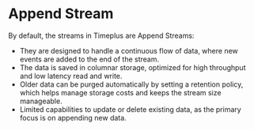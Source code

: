 # Append Stream

By default, the streams in Timeplus are Append Streams:
* They are designed to handle a continuous flow of data, where new events are added to the end of the stream.
* The data is saved in columnar storage, optimized for high throughput and low latency read and write.
* Older data can be purged automatically by setting a retention policy, which helps manage storage costs and keeps the stream size manageable.
* Limited capabilities to update or delete existing data, as the primary focus is on appending new data.

